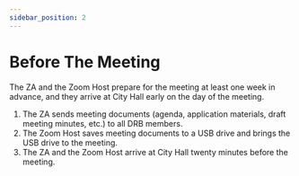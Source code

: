 ```yaml
---
sidebar_position: 2
---
```


# Before The Meeting

The ZA and the Zoom Host prepare for the meeting at least one week in advance, and they arrive at City Hall early on the day of the meeting.

1. The ZA sends meeting documents (agenda, application materials, draft meeting minutes, etc.) to all DRB members.
2. The Zoom Host saves meeting documents to a USB drive and brings the USB drive to the meeting.
3. The ZA and the Zoom Host arrive at City Hall twenty minutes before the meeting.